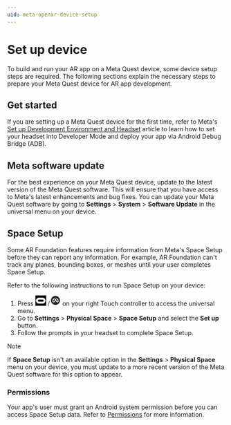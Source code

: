 ```yaml
---
uid: meta-openxr-device-setup
---
```

# Set up device

To build and run your AR app on a Meta Quest device, some device setup steps are required. The following sections explain the necessary steps to prepare your Meta Quest device for AR app development.

## Get started

If you are setting up a Meta Quest device for the first time, refer to Meta's [Set up Development Environment and Headset](https://developer.oculus.com/documentation/unity/unity-env-device-setup/) article to learn how to set your headset into Developer Mode and deploy your app via Android Debug Bridge (ADB).

## Meta software update

For the best experience on your Meta Quest device, update to the latest version of the Meta Quest software. This will ensure that you have access to Meta's latest enhancements and bug fixes. You can update your Meta Quest software by going to **Settings** > **System** > **Software Update** in the universal menu on your device.

<a id="space-setup"/>

## Space Setup

Some AR Foundation features require information from Meta's Space Setup before they can report any information. For example, AR Foundation can't track any planes, bounding boxes, or meshes until your user completes Space Setup.

Refer to the following instructions to run Space Setup on your device:

1. Press ![the universal menu button](../images/universal-menu.png) /![the universal menu button](../images/universal-menu-2.png) on your right Touch controller to access the universal menu.
2. Go to **Settings** > **Physical Space** > **Space Setup** and select the **Set up** button.
3. Follow the prompts in your headset to complete Space Setup.

> [!NOTE]
> If **Space Setup** isn't an available option in the **Settings** > **Physical Space** menu on your device, you must update to a more recent version of the Meta Quest software for this option to appear.

### Permissions

Your app's user must grant an Android system permission before you can access Space Setup data. Refer to [Permissions](xref:meta-openxr-scene-setup#permissions) for more information.
